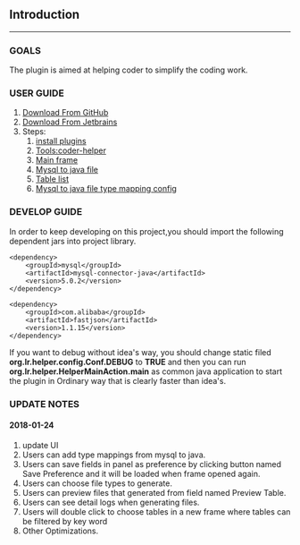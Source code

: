 ## Introduction

***

### GOALS

The plugin is aimed at helping coder to simplify the coding work.

### USER GUIDE

1. [Download From GitHub](https://github.com/zimuwse/coder-helper/blob/master/product/coder-helper.zip)
2. [Download From Jetbrains](https://plugins.jetbrains.com/plugin/10400-coder-helper)
3. Steps:
    1. [install plugins](https://github.com/zimuwse/coder-helper/blob/master/product/step1.png)
    2. [Tools:coder-helper](https://github.com/zimuwse/coder-helper/blob/master/product/step2.png)
    3. [Main frame](https://github.com/zimuwse/coder-helper/blob/master/product/step3.png)
    4. [Mysql to java file](https://github.com/zimuwse/coder-helper/blob/master/product/step4.png)
    5. [Table list](https://github.com/zimuwse/coder-helper/blob/master/product/step5.png)
    5. [Mysql to java file type mapping config](https://github.com/zimuwse/coder-helper/blob/master/product/step6.png)


### DEVELOP GUIDE

In order to keep developing on this project,you should import the following dependent jars into project library.

```
<dependency>
    <groupId>mysql</groupId>
    <artifactId>mysql-connector-java</artifactId>
    <version>5.0.2</version>
</dependency>

<dependency>
    <groupId>com.alibaba</groupId>
    <artifactId>fastjson</artifactId>
    <version>1.1.15</version>
</dependency>
```

If you want to debug without idea's way, you should change static filed
 **org.lr.helper.config.Conf.DEBUG**
 to
  **TRUE**
 and then you can run 
**org.lr.helper.HelperMainAction.main**
 as common java application to start the plugin 
 in Ordinary way that is clearly faster than idea's.

### UPDATE NOTES
#### 2018-01-24
1. update UI
2. Users can add type mappings from mysql to java.
3. Users can save fields in panel as preference by clicking button named Save Preference and it will be loaded when frame opened again.
4. Users can choose file types to generate.
5. Users can preview files that generated from field named Preview Table.
6. Users can see detail logs when generating files.
7. Users will double click to choose tables in a new frame where tables can be filtered by key word
8. Other Optimizations.
